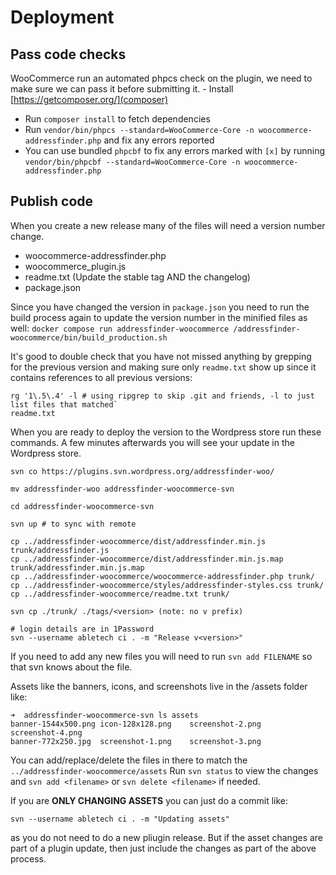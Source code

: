 # Deployment

## Pass code checks
WooCommerce run an automated phpcs check on the plugin, we need to make sure we can pass it before submitting it. - Install [https://getcomposer.org/](composer)
- Run `composer install` to fetch dependencies
- Run `vendor/bin/phpcs --standard=WooCommerce-Core -n woocommerce-addressfinder.php` and fix any errors reported
- You can use bundled `phpcbf` to fix any errors marked with `[x]` by running `vendor/bin/phpcbf --standard=WooCommerce-Core -n woocommerce-addressfinder.php`

## Publish code
When you create a new release many of the files will need a version number change.
- woocommerce-addressfinder.php
- woocommerce_plugin.js
- readme.txt (Update the stable tag AND the changelog)
- package.json

Since you have changed the version in `package.json` you need to run the build
process again to update the version number in the minified files as well:
`docker compose run addressfinder-woocommerce /addressfinder-woocommerce/bin/build_production.sh`

It's good to double check that you have not missed anything by grepping for the previous version
and making sure only `readme.txt` show up since it contains references to
all previous versions:
```
rg '1\.5\.4' -l # using ripgrep to skip .git and friends, -l to just list files that matched`
readme.txt
```

When you are ready to deploy the version to the Wordpress store run these commands.
A few minutes afterwards you will see your update in the Wordpress store.

```
svn co https://plugins.svn.wordpress.org/addressfinder-woo/

mv addressfinder-woo addressfinder-woocommerce-svn

cd addressfinder-woocommerce-svn

svn up # to sync with remote

cp ../addressfinder-woocommerce/dist/addressfinder.min.js trunk/addressfinder.js
cp ../addressfinder-woocommerce/dist/addressfinder.min.js.map trunk/addressfinder.min.js.map
cp ../addressfinder-woocommerce/woocommerce-addressfinder.php trunk/
cp ../addressfinder-woocommerce/styles/addressfinder-styles.css trunk/
cp ../addressfinder-woocommerce/readme.txt trunk/

svn cp ./trunk/ ./tags/<version> (note: no v prefix)

# login details are in 1Password
svn --username abletech ci . -m "Release v<version>"
```

If you need to add any new files you will need to run `svn add FILENAME` so that svn knows about the file.

Assets like the banners, icons, and screenshots live in the /assets folder like:
```
➜  addressfinder-woocommerce-svn ls assets 
banner-1544x500.png icon-128x128.png    screenshot-2.png    screenshot-4.png
banner-772x250.jpg  screenshot-1.png    screenshot-3.png
```
You can add/replace/delete the files in there to match the `../addressfinder-woocommerce/assets`
Run `svn status` to view the changes and `svn add <filename>` or `svn delete <filename>` if needed.

If you are **ONLY CHANGING ASSETS** you can just do a commit like:
```
svn --username abletech ci . -m "Updating assets"
```
as you do not need to do a new pliugin release.  But if the asset changes are part of a plugin update, then just include the changes as part of the above process.


